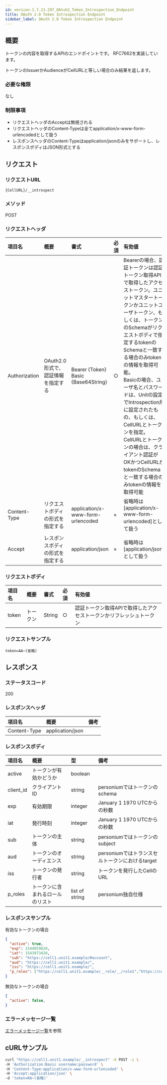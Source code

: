 ```yaml
---
id: version-1.7.21-297_OAtuh2_Token_Introspection_Endpoint
title: OAuth 2.0 Token Introspection Endpoint
sidebar_label: OAuth 2.0 Token Introspection Endpoint
---
```

## 概要
トークンの内容を取得するAPIのエンドポイントです。 RFC7662を実装しています。

トークンのIssuerかAudienceがCellURLと等しい場合のみ結果を返します。

### 必要な権限
なし

### 制限事項
* リクエストヘッダのAcceptは無視される
* リクエストヘッダのContent-Typeは全てapplication/x-www-form-urlencodedとして扱う
* レスポンスヘッダのContent-Typeはapplication/jsonのみをサポートし、レスポンスボディはJSON形式とする

## リクエスト
### リクエストURL
```
{CellURL}/__introspect
```
### メソッド
POST

### リクエストヘッダ

|項目名|概要|書式|必須|有効値|
|:--|:--|:--|:--|:--|
|Authorization|OAuth2.0形式で、認証情報を指定する|Bearer {Token}<br>Basic {Base64String}|○|Bearerの場合、認証トークンは認証トークン取得APIで取得したアクセストークン。ユニットマスタートークンかユニットユーザトークン、もしくは、トークンのSchemaがリクエストボディで指定するtokenのSchemaと一致する場合のみtokenの情報を取得可能。<br>Basicの場合、ユーザ名とパスワードは、Unitの設定でIntrospection用に設定されたもの、もしくは、CellURLとトークンを指定。CellURLとトークンの場合は、クライアント認証がOKかつCellURLがtokenのSchemaと一致する場合のみtokenの情報を取得可能|
|Content-Type|リクエストボディの形式を指定する|application/x-www-form-urlencoded|×|省略時は[application/x-www-form-urlencoded]として扱う|
|Accept|レスポンスボディの形式を指定する|application/json|×|省略時は[application/json]として扱う|

### リクエストボディ

|項目名|概要|書式|必須|有効値|
|:--|:--|:--|:--|:--|
|token|トークン|String|○|認証トークン取得APIで取得したアクセストークンかリフレッシュトークン|

### リクエストサンプル

```
token=AA~(省略)

```

## レスポンス
### ステータスコード
200

### レスポンスヘッダ

|項目名|概要|備考|
|:--|:--|:--|
|Content-Type|application/json||

### レスポンスボディ

|項目名|概要|型|備考|
|:--|:--|:--|:--|
|active|トークンが有効かどうか|boolean||
|client_id|クライアントID|string|personiumではトークンのschema|
|exp|有効期限|integer|January 1 1970 UTCからの秒数|
|iat|発行時刻|integer|January 1 1970 UTCからの秒数|
|sub|トークンの主体|string|personiumではトークンのsubject|
|aud|トークンのオーディエンス|string|personiumではトランスセルトークンにおけるtarget|
|iss|トークンの発行者|string|トークンを発行したCellのURL|
|p_roles|トークンに含まれるロールのリスト|list of string|personium独自仕様|

### レスポンスサンプル
有効なトークンの場合
```JSON
{
  "active": true,
  "exp": 1544059820,
  "iat": 1543973420,
  "sub": "https://cell1.unit1.example/#account",
  "aud": "https://cell2.unit1.example/",
  "iss": "https://cell1.unit1.example/",
  "p_roles": ["https://cell1.unit1.example/__role/__/role1","https://cell1.unit1.example/__role/__/role2"]
}
```
無効なトークンの場合
```JSON
{
  "active": false,
}
```

### エラーメッセージ一覧
[エラーメッセージ一覧](004_Error_Messages.md)を参照

## cURLサンプル
```sh
curl "https://cell1.unit1.example/__introspect" -X POST -i \
-H 'Authorization:Basic username:password' \
-H 'Content-Type:application/x-www-form-urlencoded' \
-H 'Accept:application/json' \
-d 'token=RA~(省略)'
```

